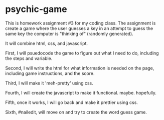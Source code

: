 # psychic-game

This is homework assignment #3 for my coding class. The assignment is create a game where the user guesses a key in an attempt to guess the same key the computer is "thinking of" (randomly generated). 

It will combine html, css, and javascript. 

First, I will psuedocode the game to figure out what I need to do, including the steps and variable.

Second, I will write the html for what information is needed on the page, including game instructions, and the score. 

Third, I will make it 'meh-pretty' using css. 

Fourth, I will create the javascript to make it functional. maybe. hopefully. 

Fifth, once it works, I will go back and make it prettier using css. 

Sixth, #nailedit, will move on and try to create the word guess game. 
